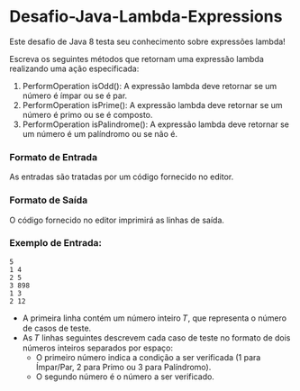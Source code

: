 # Desafio-Java-Lambda-Expressions

Este desafio de Java 8 testa seu conhecimento sobre expressões lambda!

Escreva os seguintes métodos que retornam uma expressão lambda realizando uma ação especificada:

1. PerformOperation isOdd(): A expressão lambda deve retornar se um número é ímpar ou se é par.
2. PerformOperation isPrime(): A expressão lambda deve retornar se um número é primo ou se é composto.
3. PerformOperation isPalindrome(): A expressão lambda deve retornar se um número é um palíndromo ou se não é.

### Formato de Entrada
As entradas são tratadas por um código fornecido no editor.

### Formato de Saída
O código fornecido no editor imprimirá as linhas de saída.

### Exemplo de Entrada:

```
5
1 4
2 5
3 898
1 3
2 12

```

- A primeira linha contém um número inteiro 𝑇, que representa o número de casos de teste.
- As 𝑇 linhas seguintes descrevem cada caso de teste no formato de dois números inteiros separados por espaço:
  * O primeiro número indica a condição a ser verificada (1 para Ímpar/Par, 2 para Primo ou 3 para Palíndromo).
  * O segundo número é o número a ser verificado.

